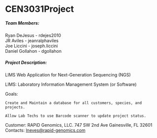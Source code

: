 CEN3031Project
==============
##### Team Members:
Ryan DeJesus - rdejes2010  
JR Aviles - jeanralphaviles  
Joe Liccini - joseph.liccini  
Daniel Gollahon - dgollahon  

##### Project Description:
LIMS Web Application for Next-Generation Sequencing (NGS)

LIMS: Laboratory Information Management System (or Software)

Goals:

	Create and Maintain a database for all customers, species, and projects.

	Allow Lab Techs to use Barcode scanner to update project status.
	
Customer: 
	RAPiD Genomics, LLC.
	747 SW 2nd Ave
	Gainesville, FL 32601
	Contacts: lneves@rapid-genomics.com

